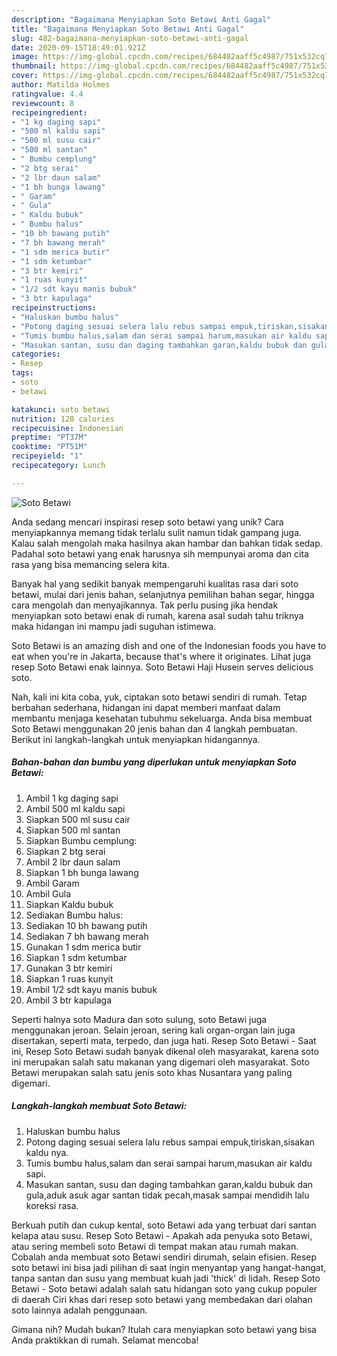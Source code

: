 ```yaml
---
description: "Bagaimana Menyiapkan Soto Betawi Anti Gagal"
title: "Bagaimana Menyiapkan Soto Betawi Anti Gagal"
slug: 482-bagaimana-menyiapkan-soto-betawi-anti-gagal
date: 2020-09-15T18:49:01.921Z
image: https://img-global.cpcdn.com/recipes/684482aaff5c4987/751x532cq70/soto-betawi-foto-resep-utama.jpg
thumbnail: https://img-global.cpcdn.com/recipes/684482aaff5c4987/751x532cq70/soto-betawi-foto-resep-utama.jpg
cover: https://img-global.cpcdn.com/recipes/684482aaff5c4987/751x532cq70/soto-betawi-foto-resep-utama.jpg
author: Matilda Holmes
ratingvalue: 4.4
reviewcount: 8
recipeingredient:
- "1 kg daging sapi"
- "500 ml kaldu sapi"
- "500 ml susu cair"
- "500 ml santan"
- " Bumbu cemplung"
- "2 btg serai"
- "2 lbr daun salam"
- "1 bh bunga lawang"
- " Garam"
- " Gula"
- " Kaldu bubuk"
- " Bumbu halus"
- "10 bh bawang putih"
- "7 bh bawang merah"
- "1 sdm merica butir"
- "1 sdm ketumbar"
- "3 btr kemiri"
- "1 ruas kunyit"
- "1/2 sdt kayu manis bubuk"
- "3 btr kapulaga"
recipeinstructions:
- "Haluskan bumbu halus"
- "Potong daging sesuai selera lalu rebus sampai empuk,tiriskan,sisakan kaldu nya."
- "Tumis bumbu halus,salam dan serai sampai harum,masukan air kaldu sapi."
- "Masukan santan, susu dan daging tambahkan garan,kaldu bubuk dan gula,aduk asuk agar santan tidak pecah,masak sampai mendidih lalu koreksi rasa."
categories:
- Resep
tags:
- soto
- betawi

katakunci: soto betawi 
nutrition: 128 calories
recipecuisine: Indonesian
preptime: "PT37M"
cooktime: "PT51M"
recipeyield: "1"
recipecategory: Lunch

---
```



![Soto Betawi](https://img-global.cpcdn.com/recipes/684482aaff5c4987/751x532cq70/soto-betawi-foto-resep-utama.jpg)

Anda sedang mencari inspirasi resep soto betawi yang unik? Cara menyiapkannya memang tidak terlalu sulit namun tidak gampang juga. Kalau salah mengolah maka hasilnya akan hambar dan bahkan tidak sedap. Padahal soto betawi yang enak harusnya sih mempunyai aroma dan cita rasa yang bisa memancing selera kita.

Banyak hal yang sedikit banyak mempengaruhi kualitas rasa dari soto betawi, mulai dari jenis bahan, selanjutnya pemilihan bahan segar, hingga cara mengolah dan menyajikannya. Tak perlu pusing jika hendak menyiapkan soto betawi enak di rumah, karena asal sudah tahu triknya maka hidangan ini mampu jadi suguhan istimewa.

Soto Betawi is an amazing dish and one of the Indonesian foods you have to eat when you&#39;re in Jakarta, because that&#39;s where it originates. Lihat juga resep Soto Betawi enak lainnya. Soto Betawi Haji Husein serves delicious soto.


Nah, kali ini kita coba, yuk, ciptakan soto betawi sendiri di rumah. Tetap berbahan sederhana, hidangan ini dapat memberi manfaat dalam membantu menjaga kesehatan tubuhmu sekeluarga. Anda bisa membuat Soto Betawi menggunakan 20 jenis bahan dan 4 langkah pembuatan. Berikut ini langkah-langkah untuk menyiapkan hidangannya.

<!--inarticleads1-->

##### Bahan-bahan dan bumbu yang diperlukan untuk menyiapkan Soto Betawi:

1. Ambil 1 kg daging sapi
1. Ambil 500 ml kaldu sapi
1. Siapkan 500 ml susu cair
1. Siapkan 500 ml santan
1. Siapkan  Bumbu cemplung:
1. Siapkan 2 btg serai
1. Ambil 2 lbr daun salam
1. Siapkan 1 bh bunga lawang
1. Ambil  Garam
1. Ambil  Gula
1. Siapkan  Kaldu bubuk
1. Sediakan  Bumbu halus:
1. Sediakan 10 bh bawang putih
1. Sediakan 7 bh bawang merah
1. Gunakan 1 sdm merica butir
1. Siapkan 1 sdm ketumbar
1. Gunakan 3 btr kemiri
1. Siapkan 1 ruas kunyit
1. Ambil 1/2 sdt kayu manis bubuk
1. Ambil 3 btr kapulaga


Seperti halnya soto Madura dan soto sulung, soto Betawi juga menggunakan jeroan. Selain jeroan, sering kali organ-organ lain juga disertakan, seperti mata, terpedo, dan juga hati. Resep Soto Betawi - Saat ini, Resep Soto Betawi sudah banyak dikenal oleh masyarakat, karena soto ini merupakan salah satu makanan yang digemari oleh masyarakat. Soto Betawi merupakan salah satu jenis soto khas Nusantara yang paling digemari. 

<!--inarticleads2-->

##### Langkah-langkah membuat Soto Betawi:

1. Haluskan bumbu halus
1. Potong daging sesuai selera lalu rebus sampai empuk,tiriskan,sisakan kaldu nya.
1. Tumis bumbu halus,salam dan serai sampai harum,masukan air kaldu sapi.
1. Masukan santan, susu dan daging tambahkan garan,kaldu bubuk dan gula,aduk asuk agar santan tidak pecah,masak sampai mendidih lalu koreksi rasa.


Berkuah putih dan cukup kental, soto Betawi ada yang terbuat dari santan kelapa atau susu. Resep Soto Betawi - Apakah ada penyuka soto Betawi, atau sering membeli soto Betawi di tempat makan atau rumah makan. Cobalah anda membuat soto Betawi sendiri dirumah, selain efisien. Resep soto betawi ini bisa jadi pilihan di saat ingin menyantap yang hangat-hangat, tanpa santan dan susu yang membuat kuah jadi &#39;thick&#39; di lidah. Resep Soto Betawi - Soto betawi adalah salah satu hidangan soto yang cukup populer di daerah Ciri khas dari resep soto betawi yang membedakan dari olahan soto lainnya adalah penggunaan. 

Gimana nih? Mudah bukan? Itulah cara menyiapkan soto betawi yang bisa Anda praktikkan di rumah. Selamat mencoba!
